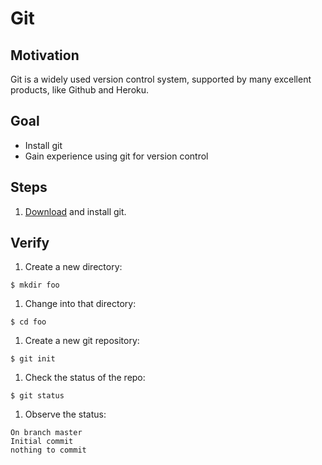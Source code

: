 # Git

## Motivation

Git is a widely used version control system, supported by many excellent products, like Github and Heroku.


## Goal

* Install git
* Gain experience using git for version control


## Steps

1. [Download](http://git-scm.com/downloads) and install git. 


## Verify

1. Create a new directory:
```
$ mkdir foo
```
1. Change into that directory:
```
$ cd foo
```
1. Create a new git repository:
```
$ git init
```
1. Check the status of the repo:
```
$ git status
```
1. Observe the status:
```
On branch master
Initial commit
nothing to commit
```
